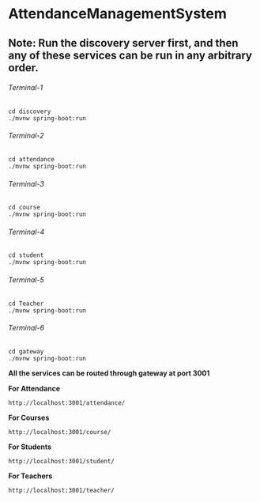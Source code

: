 # AttendanceManagementSystem

## Note: Run the discovery server first, and then any of these services can be run in any arbitrary order.

###### Terminal-1
```
cd discovery
./mvnw spring-boot:run
```
###### Terminal-2
```
cd attendance
./mvnw spring-boot:run
```
###### Terminal-3
```
cd course
./mvnw spring-boot:run
```
###### Terminal-4
```
cd student
./mvnw spring-boot:run
```
###### Terminal-5
```
cd Teacher
./mvnw spring-boot:run
```
###### Terminal-6
```
cd gateway
./mvnw spring-boot:run
```

**All the services can be routed through gateway at port 3001**

**For Attendance**
```
http://localhost:3001/attendance/
```
**For Courses**
```
http://localhost:3001/course/
```
**For Students**
```
http://localhost:3001/student/
```
**For Teachers**
```
http://localhost:3001/teacher/ 
```
